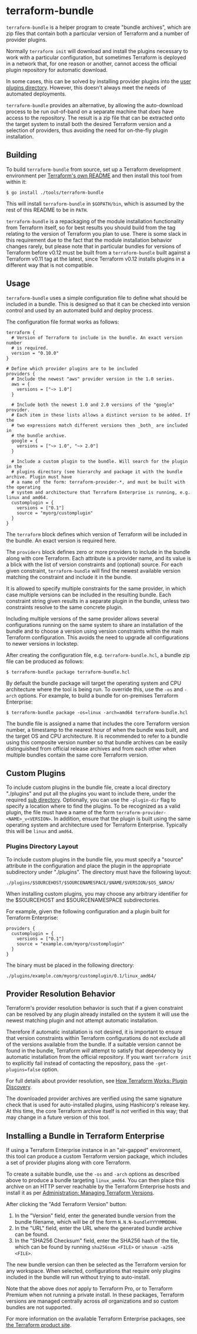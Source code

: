 # terraform-bundle

`terraform-bundle` is a helper program to create "bundle archives", which are
zip files that contain both a particular version of Terraform and a number
of provider plugins.

Normally `terraform init` will download and install the plugins necessary to
work with a particular configuration, but sometimes Terraform is deployed in
a network that, for one reason or another, cannot access the official
plugin repository for automatic download.

In some cases, this can be solved by installing provider plugins into the
[user plugins directory](https://www.terraform.io/docs/configuration/providers.html#third-party-plugins).
However, this doesn't always meet the needs of automated deployments.

`terraform-bundle` provides an alternative, by allowing the auto-download
process to be run out-of-band on a separate machine that _does_ have access
to the repository. The result is a zip file that can be extracted onto the
target system to install both the desired Terraform version and a selection
of providers, thus avoiding the need for on-the-fly plugin installation.

## Building

To build `terraform-bundle` from source, set up a Terraform development
environment per [Terraform's own README](../../README.md) and then install
this tool from within it:

```
$ go install ./tools/terraform-bundle
```

This will install `terraform-bundle` in `$GOPATH/bin`, which is assumed by
the rest of this README to be in `PATH`.

`terraform-bundle` is a repackaging of the module installation functionality
from Terraform itself, so for best results you should build from the tag
relating to the version of Terraform you plan to use. There is some slack in
this requirement due to the fact that the module installation behavior changes
rarely, but please note that in particular bundles for versions of
Terraform before v0.12 must be built from a `terraform-bundle` built against
a Terraform v0.11 tag at the latest, since Terraform v0.12 installs plugins
in a different way that is not compatible.

## Usage

`terraform-bundle` uses a simple configuration file to define what should
be included in a bundle. This is designed so that it can be checked into
version control and used by an automated build and deploy process.

The configuration file format works as follows:

```hcl
terraform {
  # Version of Terraform to include in the bundle. An exact version number
  # is required.
  version = "0.10.0"
}

# Define which provider plugins are to be included
providers {
  # Include the newest "aws" provider version in the 1.0 series.
  aws = {
    versions = ["~> 1.0"]
  }

  # Include both the newest 1.0 and 2.0 versions of the "google" provider.
  # Each item in these lists allows a distinct version to be added. If the
  # two expressions match different versions then _both_ are included in
  # the bundle archive.
  google = {
    versions = ["~> 1.0", "~> 2.0"]
  }

  # Include a custom plugin to the bundle. Will search for the plugin in the
  # plugins directory (see hierarchy and package it with the bundle archive. Plugin must have
  # a name of the form: terraform-provider-*, and must be built with the operating
  # system and architecture that Terraform Enterprise is running, e.g. linux and amd64.
  customplugin = {
    versions = ["0.1"]
    source = "myorg/customplugin"
  }
}

```

The `terraform` block defines which version of Terraform will be included
in the bundle. An exact version is required here.

The `providers` block defines zero or more providers to include in the bundle
along with core Terraform. Each attribute is a provider name, and its value is a
blick with the list of version constraints and (optional) source. For each given
constraint, `terraform-bundle` will find the newest available version matching
the constraint and include it in the bundle.

It is allowed to specify multiple constraints for the same provider, in which
case multiple versions can be included in the resulting bundle. Each constraint
string given results in a separate plugin in the bundle, unless two constraints
resolve to the same concrete plugin.

Including multiple versions of the same provider allows several configurations
running on the same system to share an installation of the bundle and to
choose a version using version constraints within the main Terraform
configuration. This avoids the need to upgrade all configurations to newer
versions in lockstep.

After creating the configuration file, e.g. `terraform-bundle.hcl`, a bundle
zip file can be produced as follows:

```
$ terraform-bundle package terraform-bundle.hcl
```

By default the bundle package will target the operating system and CPU
architecture where the tool is being run. To override this, use the `-os` and
`-arch` options. For example, to build a bundle for on-premises Terraform
Enterprise:

```
$ terraform-bundle package -os=linux -arch=amd64 terraform-bundle.hcl
```

The bundle file is assigned a name that includes the core Terraform version
number, a timestamp to the nearest hour of when the bundle was built, and the
target OS and CPU architecture. It is recommended to refer to a bundle using
this composite version number so that bundle archives can be easily
distinguished from official release archives and from each other when multiple
bundles contain the same core Terraform version.


## Custom Plugins
To include custom plugins in the bundle file, create a local directory
"./plugins" and put all the plugins you want to include there, under the required [sub directory](#plugins-directory-layout). Optionally, you can use the `-plugin-dir` flag to specify a
location where to find the plugins. To be recognized as a valid plugin, the file
must have a name of the form `terraform-provider-<NAME>_v<VERSION>`. In
addition, ensure that the plugin is built using the same operating system and
architecture used for Terraform Enterprise. Typically this will be `linux` and
`amd64`.

### Plugins Directory Layout
To include custom plugins in the bundle file, you must specify a "source"
attribute in the configuration and place the plugin in the appropriate
subdirectory under "./plugins". The directory must have the following layout:

```
./plugins/$SOURCEHOST/$SOURCENAMESPACE/$NAME/$VERSION/$OS_$ARCH/
```

When installing custom plugins, you may choose any arbitrary identifier for the
$SOURCEHOST and $SOURCENAMESPACE subdirectories. 

For example, given the following configuration and a plugin built for Terraform Enterprise:

```
providers {
  customplugin = {
    versions = ["0.1"]
    source = "example.com/myorg/customplugin"
  }
}
```

The binary must be placed in the following directory:

```
./plugins/example.com/myorg/customplugin/0.1/linux_amd64/
```

## Provider Resolution Behavior

Terraform's provider resolution behavior is such that if a given constraint
can be resolved by any plugin already installed on the system it will use
the newest matching plugin and not attempt automatic installation.

Therefore if automatic installation is not desired, it is important to ensure
that version constraints within Terraform configurations do not exclude all
of the versions available from the bundle. If a suitable version cannot be
found in the bundle, Terraform _will_ attempt to satisfy that dependency by
automatic installation from the official repository. If you want
`terraform init` to explicitly fail instead of contacting the repository, pass
the `-get-plugins=false` option.

For full details about provider resolution, see
[How Terraform Works: Plugin Discovery](https://www.terraform.io/docs/extend/how-terraform-works.html#discovery).

The downloaded provider archives are verified using the same signature check
that is used for auto-installed plugins, using Hashicorp's release key. At
this time, the core Terraform archive itself is _not_ verified in this way;
that may change in a future version of this tool.

## Installing a Bundle in Terraform Enterprise

If using a Terraform Enterprise instance in an "air-gapped"
environment, this tool can produce a custom Terraform version package, which
includes a set of provider plugins along with core Terraform.

To create a suitable bundle, use the `-os` and `-arch` options as described
above to produce a bundle targeting `linux_amd64`. You can then place this
archive on an HTTP server reachable by the Terraform Enterprise hosts and
install it as per
[Administration: Managing Terraform Versions](https://www.terraform.io/docs/enterprise/admin/resources.html#managing-terraform-versions).

After clicking the "Add Terraform Version" button:

1. In the "Version" field, enter the generated bundle version from the bundle
   filename, which will be of the form `N.N.N-bundleYYYYMMDDHH`.
2. In the "URL" field, enter the URL where the generated bundle archive can be found.
3. In the "SHA256 Checksum" field, enter the SHA256 hash of the file, which can
   be found by running `sha256sum <FILE>` or `shasum -a256 <FILE>`.

The new bundle version can then be selected as the Terraform version for
any workspace. When selected, configurations that require only plugins
included in the bundle will run without trying to auto-install.

Note that the above does _not_ apply to Terraform Pro, or to Terraform Premium
when not running a private install. In these packages, Terraform versions
are managed centrally across _all_ organizations and so custom bundles are not
supported.

For more information on the available Terraform Enterprise packages, see
[the Terraform product site](https://www.hashicorp.com/products/terraform/).
